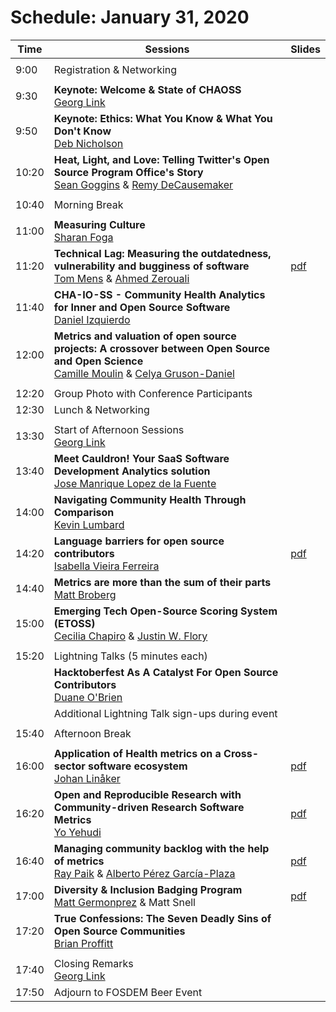 # Schedule: January 31, 2020

|Time|Sessions|Slides
---|---|---
| |
| 9:00|Registration & Networking
| |
| 9:30|**Keynote: Welcome & State of CHAOSS**<br>[Georg Link](#user-content-georg-link)
| 9:50|**Keynote: Ethics: What You Know & What You Don't Know**<br>[Deb Nicholson](#user-content-deb-nicholson)
|10:20|**Heat, Light, and Love: Telling Twitter's Open Source Program Office's Story**<br/>[Sean Goggins](#user-content-sean-goggins) & [Remy DeCausemaker](#user-content-remy-decausemaker)
| |
|10:40|Morning Break
| |
|11:00|**Measuring Culture**<br/>[Sharan Foga](#user-content-sharan-foga)
|11:20|**Technical Lag: Measuring the outdatedness, vulnerability and bugginess of software**<br/>[Tom Mens](#user-content-tom-mens) & [Ahmed Zerouali](#user-content-ahmed-zerouali)|[pdf](https://chaoss.github.io/website/CHAOSScon/2020EU/slides/techlag.pdf)
|11:40|**CHA-IO-SS - Community Health Analytics for Inner and Open Source Software**<br/>[Daniel Izquierdo](#user-content-daniel-izquierdo)
|12:00|**Metrics and valuation of open source projects: A crossover between Open Source and Open Science**<br/>[Camille Moulin](#user-content-camille-moulin) & [Celya Gruson-Daniel](#user-content-celya-gruson-daniel)
| |
|12:20|Group Photo with Conference Participants
|12:30|Lunch & Networking
| |
|13:30|Start of Afternoon Sessions<br>[Georg Link](#user-content-georg-link)
|13:40|**Meet Cauldron! Your SaaS Software Development Analytics solution**<br/>[Jose Manrique Lopez de la Fuente](#user-content-jose-manrique-lopez-de-la-fuente)
|14:00|**Navigating Community Health Through Comparison**<br/>[Kevin Lumbard](#user-content-kevin-lumbard)
|14:20|**Language barriers for open source contributors**<br/>[Isabella Vieira Ferreira](#user-content-isabella-vieira-ferreira)|[pdf](https://chaoss.github.io/website/CHAOSScon/2020EU/slides/language_barriers.pdf)
|14:40|**Metrics are more than the sum of their parts**<br/>[Matt Broberg](#user-content-matt-broberg)
|15:00|**Emerging Tech Open-Source Scoring System (ETOSS)**<br/>[Cecilia Chapiro](#user-content-cecilia-chapiro) & [Justin W. Flory](#user-content-justin-w-flory)
| |
|15:20|Lightning Talks (5 minutes each)
| | **Hacktoberfest As A Catalyst For Open Source Contributors**<br />[Duane O'Brien](#user-content-duane-obrien)
| |Additional Lightning Talk sign-ups during event 
| |
|15:40|Afternoon Break
| |
|16:00|**Application of Health metrics on a Cross-sector software ecosystem**<br/>[Johan Linåker](#user-content-johan-linåker)|[pdf](https://chaoss.github.io/website/CHAOSScon/2020EU/slides/application_health_metrics.pdf)
|16:20|**Open and Reproducible Research with Community-driven Research Software Metrics**<br/>[Yo Yehudi](#user-content-yo-yehudi)|[pdf](https://chaoss.github.io/website/CHAOSScon/2020EU/slides/open_reproducible_research.pdf)
|16:40|**Managing community backlog with the help of metrics**<br/>[Ray Paik](#user-content-ray-paik) & [Alberto Pérez García-Plaza](#user-content-alberto-pérez-garcía-plaza)|[pdf](https://chaoss.github.io/website/CHAOSScon/2020EU/slides/Managingbacklogs.pdf)
|17:00|**Diversity & Inclusion Badging Program**<br/>[Matt Germonprez](#user-content-matt-germonprez) & Matt Snell|[pdf](https://chaoss.github.io/website/CHAOSScon/2020EU/slides/BadgingforDiversityInclusion.pdf)
|17:20|**True Confessions: The Seven Deadly Sins of Open Source Communities**<br/>[Brian Proffitt](#user-content-brian-proffitt)
| |
|17:40|Closing Remarks<br>[Georg Link](#user-content-georg-link)
|17:50|Adjourn to FOSDEM Beer Event

